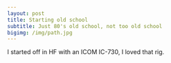 ```yaml
---
layout: post
title: Starting old school
subtitle: Just 80's old school, not too old school
bigimg: /img/path.jpg
---
```


I started off in HF with an ICOM IC-730, I loved that rig.

